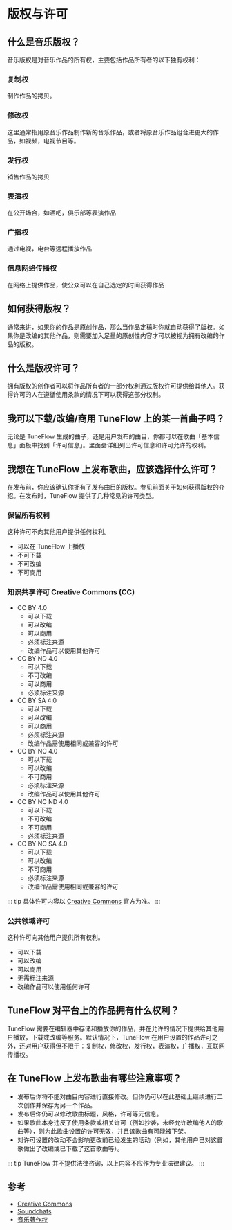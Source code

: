 # 版权与许可

## 什么是音乐版权？

音乐版权是对音乐作品的所有权，主要包括作品所有者的以下独有权利：

### 复制权

制作作品的拷贝。

### 修改权

这里通常指用原音乐作品制作新的音乐作品，或者将原音乐作品组合进更大的作品，如视频，电视节目等。

### 发行权

销售作品的拷贝

### 表演权

在公开场合，如酒吧，俱乐部等表演作品

### 广播权

通过电视，电台等远程播放作品

### 信息网络传播权

在网络上提供作品，使公众可以在自己选定的时间获得作品

## 如何获得版权？

通常来讲，如果你的作品是原创作品，那么当作品定稿时你就自动获得了版权。如果你是改编的其他作品，则需要加入足量的原创性内容才可以被视为拥有改编的作品的版权。

## 什么是版权许可？

拥有版权的创作者可以将作品所有者的一部分权利通过版权许可提供给其他人。获得许可的人在遵循使用条款的情况下可以获得这部分权利。

## 我可以下载/改编/商用 TuneFlow 上的某一首曲子吗？

无论是 TuneFlow 生成的曲子，还是用户发布的曲目，你都可以在歌曲「基本信息」面板中找到「许可信息」。里面会详细列出许可信息和许可允许的权利。

## 我想在 TuneFlow 上发布歌曲，应该选择什么许可？

在发布前，你应该确认你拥有了发布曲目的版权。参见前面关于如何获得版权的介绍。在发布时，TuneFlow 提供了几种常见的许可类型。

### 保留所有权利

这种许可不向其他用户提供任何权利。

* 可以在 TuneFlow 上播放
* 不可下载
* 不可改编
* 不可商用

### 知识共享许可 Creative Commons (CC) 

- CC BY 4.0
    * 可以下载
    * 可以改编
    * 可以商用
    * 必须标注来源
    * 改编作品可以使用其他许可
- CC BY ND 4.0
    * 可以下载
    * 不可改编
    * 可以商用
    * 必须标注来源
- CC BY SA 4.0
    * 可以下载
    * 可以改编
    * 可以商用
    * 必须标注来源
    * 改编作品需使用相同或兼容的许可
- CC BY NC 4.0
    * 可以下载
    * 可以改编
    * 不可商用
    * 必须标注来源
    * 改编作品可以使用其他许可
- CC BY NC ND 4.0
    * 可以下载
    * 不可改编
    * 不可商用
    * 必须标注来源
- CC BY NC SA 4.0
    * 可以下载
    * 可以改编
    * 不可商用
    * 必须标注来源
    * 改编作品需使用相同或兼容的许可

<!-- prettier-ignore-start -->
::: tip
具体许可内容以 [Creative Commons](https://creativecommons.org/choose/) 官方为准。
:::
<!-- prettier-ignore-end -->

### 公共领域许可

这种许可向其他用户提供所有权利。

* 可以下载
* 可以改编
* 可以商用
* 无需标注来源
* 改编作品可以使用任何许可


## TuneFlow 对平台上的作品拥有什么权利？

TuneFlow 需要在编辑器中存储和播放你的作品，并在允许的情况下提供给其他用户播放，下载或改编等服务。默认情况下，TuneFlow 在用户设置的作品许可之外，还对用户获得但不限于：复制权，修改权，发行权，表演权，广播权，互联网传播权。

## 在 TuneFlow 上发布歌曲有哪些注意事项？

- 发布后你将不能对曲目内容进行直接修改。但你仍可以在此基础上继续进行二次创作并保存为另一个作品。
- 发布后你仍可以修改歌曲标题，风格，许可等元信息。
- 如果歌曲本身违反了使用条款或相关许可（例如抄袭，未经允许改编他人的歌曲等），则为此歌曲设置的许可无效，并且该歌曲有可能被下架。
- 对许可设置的改动不会影响更改前已经发生的活动（例如，其他用户已对这首歌做出了改编或已下载了这首歌曲等）。


<!-- prettier-ignore-start -->
::: tip
TuneFlow 并不提供法律咨询，以上内容不应作为专业法律建议。
:::
<!-- prettier-ignore-end -->

## 参考

- [Creative Commons](https://creativecommons.org/faq/)
- [Soundchats](https://soundcharts.com/blog/music-copyrights#what-is-music-copyright)
- [音乐著作权](https://baike.baidu.com/item/%E9%9F%B3%E4%B9%90%E8%91%97%E4%BD%9C%E6%9D%83/6085124#:~:text=%E9%9F%B3%E4%B9%90%E8%91%97%E4%BD%9C%E6%9D%83%E6%98%AF%E6%8C%87%E9%9F%B3%E4%B9%90,%E5%AE%8C%E6%95%B4%E6%9D%83%E7%AD%89%E7%B2%BE%E7%A5%9E%E6%9D%83%E5%88%A9%E3%80%82&text=MORP%E6%95%B0%E5%AD%97%E9%9F%B3%E4%B9%90%E5%9C%A8%E7%BA%BF%E6%B3%A8%E5%86%8C,%E8%BF%9B%E8%A1%8C%E5%9C%A8%E7%BA%BF%E7%9A%84%E7%89%88%E6%9D%83%E6%B3%A8%E5%86%8C%E3%80%82)
